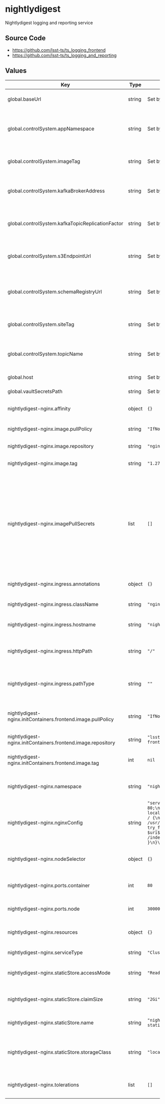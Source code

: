 # nightlydigest

Nightlydigest logging and reporting service

## Source Code

* <https://github.com/lsst-ts/ts_logging_frontend>
* <https://github.com/lsst-ts/ts_logging_and_reporting>

## Values

| Key | Type | Default | Description |
|-----|------|---------|-------------|
| global.baseUrl | string | Set by Argo CD | Base URL for the environment |
| global.controlSystem.appNamespace | string | Set by ArgoCD | Application namespace for the control system deployment |
| global.controlSystem.imageTag | string | Set by ArgoCD | Image tag for the control system deployment |
| global.controlSystem.kafkaBrokerAddress | string | Set by ArgoCD | Kafka broker address for the control system deployment |
| global.controlSystem.kafkaTopicReplicationFactor | string | Set by ArgoCD | Kafka topic replication factor for control system topics |
| global.controlSystem.s3EndpointUrl | string | Set by ArgoCD | S3 endpoint (LFA) for the control system deployment |
| global.controlSystem.schemaRegistryUrl | string | Set by ArgoCD | Schema registry URL for the control system deployment |
| global.controlSystem.siteTag | string | Set by ArgoCD | Site tag for the control system deployment |
| global.controlSystem.topicName | string | Set by ArgoCD | Topic name tag for the control system deployment |
| global.host | string | Set by Argo CD | Host name for ingress |
| global.vaultSecretsPath | string | Set by Argo CD | Base path for Vault secrets |
| nightlydigest-nginx.affinity | object | `{}` | Affinity rules for the NGINX pod |
| nightlydigest-nginx.image.pullPolicy | string | `"IfNotPresent"` | The pull policy on the NGINX image |
| nightlydigest-nginx.image.repository | string | `"nginx"` | The NGINX image to use |
| nightlydigest-nginx.image.tag | string | `"1.27.5"` | The tag to use for the NGINX image |
| nightlydigest-nginx.imagePullSecrets | list | `[]` | The list of pull secrets needed for the images. If this section is used, each object listed can have the following attributes defined: _name_ (The label identifying the pull-secret to use) |
| nightlydigest-nginx.ingress.annotations | object | `{}` | Annotations for the NGINX ingress |
| nightlydigest-nginx.ingress.className | string | `"nginx"` | Assign the Ingress class name |
| nightlydigest-nginx.ingress.hostname | string | `"nightlydigest.local"` | Hostname for the NGINX ingress |
| nightlydigest-nginx.ingress.httpPath | string | `"/"` | Path name associated with the NGINX ingress |
| nightlydigest-nginx.ingress.pathType | string | `""` | Set the Kubernetes path type for the NGINX ingress |
| nightlydigest-nginx.initContainers.frontend.image.pullPolicy | string | `"IfNotPresent"` | The pull policy to use for the frontend image |
| nightlydigest-nginx.initContainers.frontend.image.repository | string | `"lsstts/nightlydigest-frontend"` | The frontend image to use |
| nightlydigest-nginx.initContainers.frontend.image.tag | int | `nil` | The cycle revision to add to the image tag |
| nightlydigest-nginx.namespace | string | `"nightlydigest"` | The overall namespace for the application |
| nightlydigest-nginx.nginxConfig | string | `"server {\n  listen 80;\n  server_name localhost;\n  location / {\n    root   /usr/src/frontend;\n    try_files $uri$args $uri$args/ $uri/ /index.html;\n  }\n}\n"` | Configuration specification for the NGINX service |
| nightlydigest-nginx.nodeSelector | object | `{}` | Node selection rules for the NGINX pod |
| nightlydigest-nginx.ports.container | int | `80` | Container port for the NGINX service |
| nightlydigest-nginx.ports.node | int | `30000` | Node port for the NGINX service |
| nightlydigest-nginx.resources | object | `{}` | Resource specifications for the NGINX pod |
| nightlydigest-nginx.serviceType | string | `"ClusterIP"` | Service type specification |
| nightlydigest-nginx.staticStore.accessMode | string | `"ReadWriteMany"` | The access mode for the NGINX static store |
| nightlydigest-nginx.staticStore.claimSize | string | `"2Gi"` | The size of the NGINX static store request |
| nightlydigest-nginx.staticStore.name | string | `"nightlydigest-nginx-static"` | Label for the NGINX static store |
| nightlydigest-nginx.staticStore.storageClass | string | `"local-store"` | The storage class to request the disk allocation from |
| nightlydigest-nginx.tolerations | list | `[]` | Toleration specifications for the NGINX pod |

